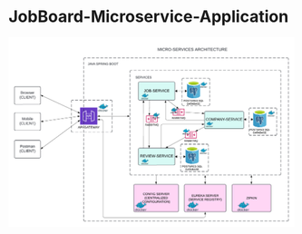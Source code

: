# JobBoard-Microservice-Application
![Micro-services Architecture Desing of Job Board Application](https://github.com/Niteesh-chowdary/JobBoard-Microservice-Application/blob/main/SPRING%20BOOT%20MICRO-SERVICES%20DESIGN.png)
